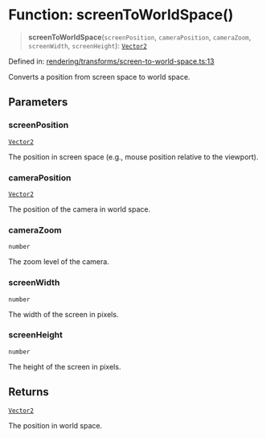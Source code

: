 # Function: screenToWorldSpace()

> **screenToWorldSpace**(`screenPosition`, `cameraPosition`, `cameraZoom`, `screenWidth`, `screenHeight`): [`Vector2`](../classes/Vector2.md)

Defined in: [rendering/transforms/screen-to-world-space.ts:13](https://github.com/Forge-Game-Engine/Forge/blob/7b95769650b59c5ba12aa490e41717344ca6bf1e/src/rendering/transforms/screen-to-world-space.ts#L13)

Converts a position from screen space to world space.

## Parameters

### screenPosition

[`Vector2`](../classes/Vector2.md)

The position in screen space (e.g., mouse position relative to the viewport).

### cameraPosition

[`Vector2`](../classes/Vector2.md)

The position of the camera in world space.

### cameraZoom

`number`

The zoom level of the camera.

### screenWidth

`number`

The width of the screen in pixels.

### screenHeight

`number`

The height of the screen in pixels.

## Returns

[`Vector2`](../classes/Vector2.md)

The position in world space.
